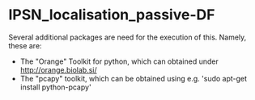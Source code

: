 IPSN_localisation_passive-DF
============================

Several additional packages are need for the execution of this.
Namely, these are: 
- The "Orange" Toolkit for python, which can obtained under http://orange.biolab.si/
- The "pcapy" toolkit, which can be obtained using e.g. 'sudo apt-get install python-pcapy'
